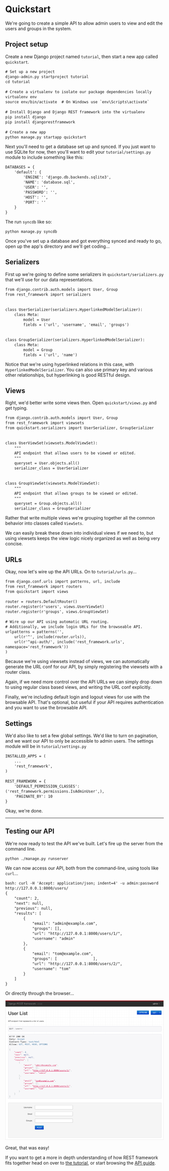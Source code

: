 # Quickstart

We're going to create a simple API to allow admin users to view and edit the users and groups in the system.

## Project setup

Create a new Django project named `tutorial`, then start a new app called `quickstart`.

    # Set up a new project
    django-admin.py startproject tutorial
    cd tutorial

    # Create a virtualenv to isolate our package dependencies locally
    virtualenv env
    source env/bin/activate  # On Windows use `env\Scripts\activate`

    # Install Django and Django REST framework into the virtualenv
    pip install django
    pip install djangorestframework

    # Create a new app
    python manage.py startapp quickstart

Next you'll need to get a database set up and synced.  If you just want to use SQLite for now, then you'll want to edit your `tutorial/settings.py` module to include something like this:

    DATABASES = {
        'default': {
            'ENGINE': 'django.db.backends.sqlite3',
            'NAME': 'database.sql',
            'USER': '',
            'PASSWORD': '',
            'HOST': '',
            'PORT': ''
        }
    }

The run `syncdb` like so:

    python manage.py syncdb

Once you've set up a database and got everything synced and ready to go, open up the app's directory and we'll get coding...

## Serializers

First up we're going to define some serializers in `quickstart/serializers.py` that we'll use for our data representations.

    from django.contrib.auth.models import User, Group
    from rest_framework import serializers
    
    
    class UserSerializer(serializers.HyperlinkedModelSerializer):
        class Meta:
            model = User
            fields = ('url', 'username', 'email', 'groups')
    
    
    class GroupSerializer(serializers.HyperlinkedModelSerializer):
        class Meta:
            model = Group
            fields = ('url', 'name')

Notice that we're using hyperlinked relations in this case, with `HyperlinkedModelSerializer`.  You can also use primary key and various other relationships, but hyperlinking is good RESTful design.

## Views

Right, we'd better write some views then.  Open `quickstart/views.py` and get typing.

    from django.contrib.auth.models import User, Group
    from rest_framework import viewsets
    from quickstart.serializers import UserSerializer, GroupSerializer
    
    
    class UserViewSet(viewsets.ModelViewSet):
        """
        API endpoint that allows users to be viewed or edited.
        """
        queryset = User.objects.all()
        serializer_class = UserSerializer
    
    
    class GroupViewSet(viewsets.ModelViewSet):
        """
        API endpoint that allows groups to be viewed or edited.
        """
        queryset = Group.objects.all()
        serializer_class = GroupSerializer

Rather that write multiple views we're grouping together all the common behavior into classes called `ViewSets`.

We can easily break these down into individual views if we need to, but using viewsets keeps the view logic nicely organized as well as being very concise.

## URLs

Okay, now let's wire up the API URLs.  On to `tutorial/urls.py`...

    from django.conf.urls import patterns, url, include
    from rest_framework import routers
    from quickstart import views

    router = routers.DefaultRouter()
    router.register(r'users', views.UserViewSet)
    router.register(r'groups', views.GroupViewSet)

    # Wire up our API using automatic URL routing.
    # Additionally, we include login URLs for the browseable API.
    urlpatterns = patterns('',
        url(r'^', include(router.urls)),
        url(r'^api-auth/', include('rest_framework.urls', namespace='rest_framework'))
    )

Because we're using viewsets instead of views, we can automatically generate the URL conf for our API, by simply registering the viewsets with a router class.

Again, if we need more control over the API URLs we can simply drop down to using regular class based views, and writing the URL conf explicitly.

Finally, we're including default login and logout views for use with the browsable API.  That's optional, but useful if your API requires authentication and you want to use the browsable API.

## Settings

We'd also like to set a few global settings.  We'd like to turn on pagination, and we want our API to only be accessible to admin users.  The settings module will be in `tutorial/settings.py`

    INSTALLED_APPS = (
        ...
        'rest_framework',
    )

    REST_FRAMEWORK = {
        'DEFAULT_PERMISSION_CLASSES': ('rest_framework.permissions.IsAdminUser',),
        'PAGINATE_BY': 10
    }

Okay, we're done.

---

## Testing our API

We're now ready to test the API we've built.  Let's fire up the server from the command line.

    python ./manage.py runserver

We can now access our API, both from the command-line, using tools like `curl`...

    bash: curl -H 'Accept: application/json; indent=4' -u admin:password http://127.0.0.1:8000/users/ 
    {
        "count": 2, 
        "next": null, 
        "previous": null, 
        "results": [
            {
                "email": "admin@example.com", 
                "groups": [], 
                "url": "http://127.0.0.1:8000/users/1/", 
                "username": "admin"
            }, 
            {
                "email": "tom@example.com", 
                "groups": [                ], 
                "url": "http://127.0.0.1:8000/users/2/", 
                "username": "tom"
            }
        ]
    }

Or directly through the browser...

![Quick start image][image]

Great, that was easy!

If you want to get a more in depth understanding of how REST framework fits together head on over to [the tutorial][tutorial], or start browsing the [API guide][guide].

[image]: ../img/quickstart.png
[tutorial]: 1-serialization.md
[guide]: ../#api-guide
